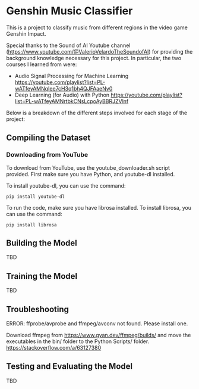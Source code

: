# Genshin Music Classifier

This is a project to classify music from different regions in the video game
Genshin Impact.

Special thanks to the Sound of AI Youtube channel
(https://www.youtube.com/@ValerioVelardoTheSoundofAI) 
for providing the background knowledge necessary for this project. In
particular, the two courses I learned from were:

- Audio Signal Processing for Machine Learning
  https://youtube.com/playlist?list=PL-wATfeyAMNqIee7cH3q1bh4QJFAaeNv0
- Deep Learning (for Audio) with Python
  https://youtube.com/playlist?list=PL-wATfeyAMNrtbkCNsLcpoAyBBRJZVlnf

Below is a breakdown of the different steps involved for each stage of the
project:

## Compiling the Dataset

### Downloading from YouTube
To download from YouTube, use the youtube_downloader.sh script provided. First
make sure you have Python, and youtube-dl installed.

To install youtube-dl, you can use the command:

```
pip install youtube-dl
```

To run the code, make sure you have librosa installed. To install librosa, you
can use the command:

```
pip install librosa
```


## Building the Model
TBD

## Training the Model
TBD


## Troubleshooting
ERROR: ffprobe/avprobe and ffmpeg/avconv not found. Please install one.

Download ffmpeg from https://www.gyan.dev/ffmpeg/builds/ and move the
executables in the bin/ folder to the Python Scripts/ folder.
https://stackoverflow.com/a/63127380


## Testing and Evaluating the Model
TBD